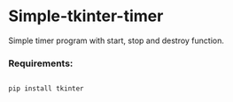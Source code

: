 # Simple-tkinter-timer
Simple timer program with start, stop and destroy function.

<h3>Requirements:</h3>

##
    pip install tkinter
